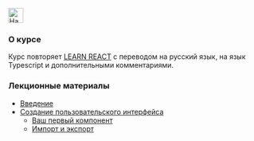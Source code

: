     
<a href="https://altmanea.ru"><img
    width="30"
    height="30"
    src="https://img.icons8.com/ios/50/home--v1.png"
    alt="Начальная страница"
/></a>

### О курсе

Курс повторяет [LEARN REACT](https://react.dev/learn) c переводом на русский язык, на язык Typescript и дополнительными комментариями.

### Лекционные материалы

- [Введение](intro)
- [Создание пользовательского интерфейса](ui/intro)
    - [Ваш первый компонент](ui/first)
    - [Импорт и экспорт](ui/export)